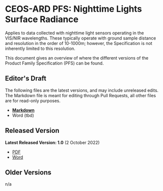 # CEOS-ARD PFS: Nighttime Lights Surface Radiance

Applies to data collected with nighttime light sensors operating in the VIS/NIR wavelengths. These typically operate with ground sample distance and resolution in the order of 10-1000m; however, the Specification is not inherently limited to this resolution.

This document gives an overview of where the different versions of the Product Family Specification (PFS) can be found.

## Editor's Draft

The following files are the latest versions, and may include unreleased edits.
The Markdown file is meant for editing through Pull Requests, all other files are for read-only purposes.

- [**Markdown**](PFS.md)
- Word (tbd)

## Released Version

**Latest Released Version: 1.0** (2 October 2022)

- [PDF](https://ceos.org/ard/files/PFS/NLSR/v1.0/CARD4L_Product_Family_Specification_Nighttime_Light_Radiance-v1.0.docx)
- [Word](https://ceos.org/ard/files/PFS/NLSR/v1.0/CARD4L_Product_Family_Specification_Nighttime_Light_Radiance-v1.0.docx)

## Older Versions

n/a
